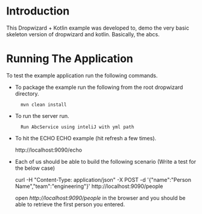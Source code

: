 # Introduction

This Dropwizard + Kotlin example was developed to, demo the very basic skeleton version of dropwizard and kotlin. Basically, the abcs.

# Running The Application

To test the example application run the following commands.

* To package the example run the following from the root dropwizard directory.

        mvn clean install

* To run the server run.

        Run AbcService using inteliJ with yml path

* To hit the ECHO ECHO example (hit refresh a few times).

	http://localhost:9090/echo

* Each of us should be able to build the following scenario (Write a test for the below case)

	curl -H "Content-Type: application/json" -X POST -d '{"name":"Person Name","team":"engineering"}' http://localhost:9090/people
	
	open *http://localhost:9090/people* in the browser and you should be able to retrieve the first person you entered.
